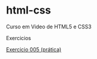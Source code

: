 # html-css
Curso em Video de HTML5 e CSS3

Exercicios

<a href="MÓDULO 1/Exercicios/ex - 005 - praticar/">Exercicio 005 (prática)</a>
